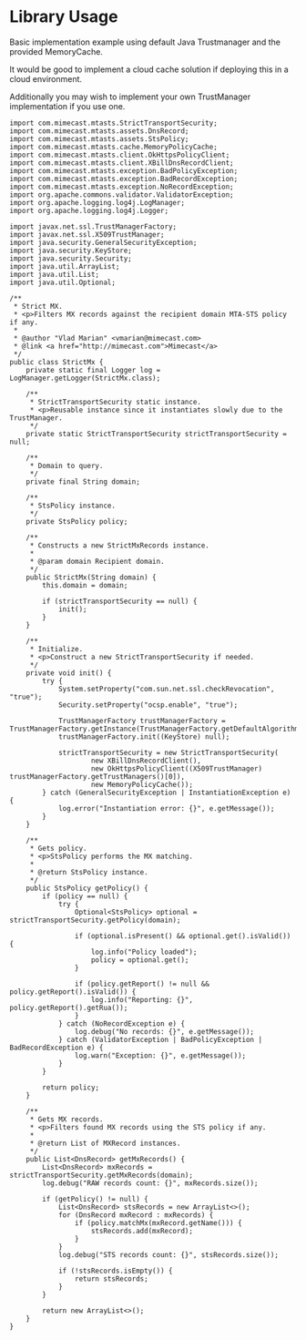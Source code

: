Library Usage
=============

Basic implementation example using default Java Trustmanager and the provided MemoryCache.

It would be good to implement a cloud cache solution if deploying this in a cloud environment.

Additionally you may wish to implement your own TrustManager implementation if you use one.


    import com.mimecast.mtasts.StrictTransportSecurity;
    import com.mimecast.mtasts.assets.DnsRecord;
    import com.mimecast.mtasts.assets.StsPolicy;
    import com.mimecast.mtasts.cache.MemoryPolicyCache;
    import com.mimecast.mtasts.client.OkHttpsPolicyClient;
    import com.mimecast.mtasts.client.XBillDnsRecordClient;
    import com.mimecast.mtasts.exception.BadPolicyException;
    import com.mimecast.mtasts.exception.BadRecordException;
    import com.mimecast.mtasts.exception.NoRecordException;
    import org.apache.commons.validator.ValidatorException;
    import org.apache.logging.log4j.LogManager;
    import org.apache.logging.log4j.Logger;
    
    import javax.net.ssl.TrustManagerFactory;
    import javax.net.ssl.X509TrustManager;
    import java.security.GeneralSecurityException;
    import java.security.KeyStore;
    import java.security.Security;
    import java.util.ArrayList;
    import java.util.List;
    import java.util.Optional;
    
    /**
     * Strict MX.
     * <p>Filters MX records against the recipient domain MTA-STS policy if any.
     *
     * @author "Vlad Marian" <vmarian@mimecast.com>
     * @link <a href="http://mimecast.com">Mimecast</a>
     */
    public class StrictMx {
        private static final Logger log = LogManager.getLogger(StrictMx.class);
    
        /**
         * StrictTransportSecurity static instance.
         * <p>Reusable instance since it instantiates slowly due to the TrustManager.
         */
        private static StrictTransportSecurity strictTransportSecurity = null;
    
        /**
         * Domain to query.
         */
        private final String domain;
    
        /**
         * StsPolicy instance.
         */
        private StsPolicy policy;
    
        /**
         * Constructs a new StrictMxRecords instance.
         *
         * @param domain Recipient domain.
         */
        public StrictMx(String domain) {
            this.domain = domain;
    
            if (strictTransportSecurity == null) {
                init();
            }
        }
    
        /**
         * Initialize.
         * <p>Construct a new StrictTransportSecurity if needed.
         */
        private void init() {
            try {
                System.setProperty("com.sun.net.ssl.checkRevocation", "true");
                Security.setProperty("ocsp.enable", "true");
    
                TrustManagerFactory trustManagerFactory = TrustManagerFactory.getInstance(TrustManagerFactory.getDefaultAlgorithm());
                trustManagerFactory.init((KeyStore) null);
    
                strictTransportSecurity = new StrictTransportSecurity(
                        new XBillDnsRecordClient(),
                        new OkHttpsPolicyClient((X509TrustManager) trustManagerFactory.getTrustManagers()[0]),
                        new MemoryPolicyCache());
            } catch (GeneralSecurityException | InstantiationException e) {
                log.error("Instantiation error: {}", e.getMessage());
            }
        }
    
        /**
         * Gets policy.
         * <p>StsPolicy performs the MX matching.
         *
         * @return StsPolicy instance.
         */
        public StsPolicy getPolicy() {
            if (policy == null) {
                try {
                    Optional<StsPolicy> optional = strictTransportSecurity.getPolicy(domain);
    
                    if (optional.isPresent() && optional.get().isValid()) {
                        log.info("Policy loaded");
                        policy = optional.get();
                    }
    
                    if (policy.getReport() != null && policy.getReport().isValid()) {
                        log.info("Reporting: {}", policy.getReport().getRua());
                    }
                } catch (NoRecordException e) {
                    log.debug("No records: {}", e.getMessage());
                } catch (ValidatorException | BadPolicyException | BadRecordException e) {
                    log.warn("Exception: {}", e.getMessage());
                }
            }
    
            return policy;
        }
    
        /**
         * Gets MX records.
         * <p>Filters found MX records using the STS policy if any.
         *
         * @return List of MXRecord instances.
         */
        public List<DnsRecord> getMxRecords() {
            List<DnsRecord> mxRecords = strictTransportSecurity.getMxRecords(domain);
            log.debug("RAW records count: {}", mxRecords.size());
    
            if (getPolicy() != null) {
                List<DnsRecord> stsRecords = new ArrayList<>();
                for (DnsRecord mxRecord : mxRecords) {
                    if (policy.matchMx(mxRecord.getName())) {
                        stsRecords.add(mxRecord);
                    }
                }
                log.debug("STS records count: {}", stsRecords.size());
    
                if (!stsRecords.isEmpty()) {
                    return stsRecords;
                }
            }
    
            return new ArrayList<>();
        }
    }
